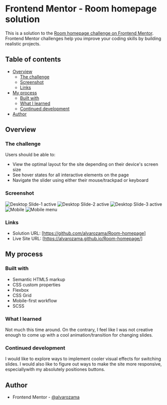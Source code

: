 # Frontend Mentor - Room homepage solution

This is a solution to the [Room homepage challenge on Frontend Mentor](https://www.frontendmentor.io/challenges/room-homepage-BtdBY_ENq). Frontend Mentor challenges help you improve your coding skills by building realistic projects. 

## Table of contents

- [Overview](#overview)
  - [The challenge](#the-challenge)
  - [Screenshot](#screenshot)
  - [Links](#links)
- [My process](#my-process)
  - [Built with](#built-with)
  - [What I learned](#what-i-learned)
  - [Continued development](#continued-development)
- [Author](#author)

## Overview

### The challenge

Users should be able to:

- View the optimal layout for the site depending on their device's screen size
- See hover states for all interactive elements on the page
- Navigate the slider using either their mouse/trackpad or keyboard

### Screenshot

![Desktop Slide-1 active](./design/desktop-slide1-active.png)
![Desktop Slide-2 active](./design/desktop-slide2-active.png)
![Desktop Slide-3 active](./design/desktop-slide3-active.png)
![Mobile](./design/mobile.png)
![Mobile menu](./design/mobile-menu.png)

### Links

- Solution URL: [https://github.com/alvarozama/Room-homepage]
- Live Site URL: [https://alvarozama.github.io/Room-homepage/]

## My process

### Built with

- Semantic HTML5 markup
- CSS custom properties
- Flexbox
- CSS Grid
- Mobile-first workflow
- SCSS 

### What I learned

Not much this time around. On the contrary, I feel like I was not creative enough to come up with a cool animation/transition for changing slides.

### Continued development

I would like to explore ways to implement cooler visual effects for switching slides. I would also like to figure out ways to make the site more responsive, especiallywith my absolutely positiones buttons.

## Author

- Frontend Mentor - [@alvarozama](https://www.frontendmentor.io/profile/alvarozama)


